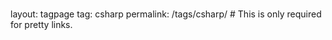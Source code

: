 ###
layout: tagpage
tag: csharp
permalink: /tags/csharp/ # This is only required for pretty links.
###